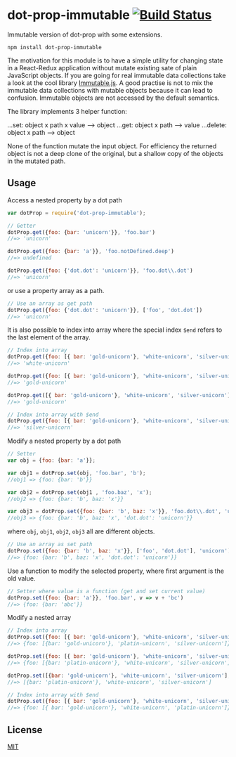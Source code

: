 # dot-prop-immutable [![Build Status](https://travis-ci.org/debitoor/dot-prop-immutable.svg)](https://travis-ci.org/debitoor/dot-prop-immutable)

Immutable version of dot-prop with some extensions.

	npm install dot-prop-immutable

The motivation for this module is to have a simple utility for changing state in a React-Redux application without mutate existing sate of plain JavaScript objects.
If you are going for real immutable data collections take a look at the cool library [Immutable.js](https://github.com/facebook/immutable-js).
A good practise is not to mix the immutable data collections with mutable objects because it can lead to confusion. Immutable objects are not accessed by the default semantics.

The library implements 3 helper function:

...set: object x path x value --> object
...get: object x path --> value
...delete: object x path --> object

None of the function mutate  the input object. For efficiency the returned object is not a deep clone of the original, but a shallow copy of the objects in the mutated path.


## Usage

Access a nested property by a dot path

```javascript
var dotProp = require('dot-prop-immutable');

// Getter
dotProp.get({foo: {bar: 'unicorn'}}, 'foo.bar')
//=> 'unicorn'

dotProp.get({foo: {bar: 'a'}}, 'foo.notDefined.deep')
//=> undefined

dotProp.get({foo: {'dot.dot': 'unicorn'}}, 'foo.dot\\.dot')
//=> 'unicorn'
```


or use a property array as a path.

```javascript
// Use an array as get path
dotProp.get({foo: {'dot.dot': 'unicorn'}}, ['foo', 'dot.dot'])
//=> 'unicorn'
```


It is also possible to index into array where the special index `$end` refers to the last element of the array.

```javascript
// Index into array
dotProp.get({foo: [{ bar: 'gold-unicorn'}, 'white-unicorn', 'silver-unicorn']}, 'foo.1')
//=> 'white-unicorn'

dotProp.get({foo: [{ bar: 'gold-unicorn'}, 'white-unicorn', 'silver-unicorn']}, 'foo.0.bar')
//=> 'gold-unicorn'

dotProp.get([{ bar: 'gold-unicorn'}, 'white-unicorn', 'silver-unicorn'], '0.bar')
//=> 'gold-unicorn'

// Index into array with $end
dotProp.get({foo: [{ bar: 'gold-unicorn'}, 'white-unicorn', 'silver-unicorn']}, 'foo.$end')
//=> 'silver-unicorn'
```


Modify a nested property by a dot path

```javascript
// Setter
var obj = {foo: {bar: 'a'}};

var obj1 = dotProp.set(obj, 'foo.bar', 'b');
//obj1 => {foo: {bar: 'b'}}

var obj2 = dotProp.set(obj1 , 'foo.baz', 'x');
//obj2 => {foo: {bar: 'b', baz: 'x'}}

var obj3 = dotProp.set({foo: {bar: 'b', baz: 'x'}}, 'foo.dot\\.dot', 'unicorn');
//obj3 => {foo: {bar: 'b', baz: 'x', 'dot.dot': 'unicorn'}}
```

where `obj`, `obj1`, `obj2`, `obj3` all are different objects.

```javascript
// Use an array as set path
dotProp.set({foo: {bar: 'b', baz: 'x'}}, ['foo', 'dot.dot'], 'unicorn')
//=> {foo: {bar: 'b', baz: 'x', 'dot.dot': 'unicorn'}}
```


Use a function to modify the selected property, where first argument is the old value.

```javascript
// Setter where value is a function (get and set current value)
dotProp.set({foo: {bar: 'a'}}, 'foo.bar', v => v + 'bc')
//=> {foo: {bar: 'abc'}}
```


Modify a nested array

```javascript
// Index into array
dotProp.set({foo: [{ bar: 'gold-unicorn'}, 'white-unicorn', 'silver-unicorn']}, 'foo.1', 'platin-unicorn')
//=> {foo: [{bar: 'gold-unicorn'}, 'platin-unicorn', 'silver-unicorn']}

dotProp.set({foo: [{ bar: 'gold-unicorn'}, 'white-unicorn', 'silver-unicorn']}, 'foo.0.bar', 'platin-unicorn')
//=> {foo: [{bar: 'platin-unicorn'}, 'white-unicorn', 'silver-unicorn']}

dotProp.set([{bar: 'gold-unicorn'}, 'white-unicorn', 'silver-unicorn'], '0.bar', 'platin-unicorn')
//=> [{bar: 'platin-unicorn'}, 'white-unicorn', 'silver-unicorn']

// Index into array with $end
dotProp.set({foo: [{ bar: 'gold-unicorn'}, 'white-unicorn', 'silver-unicorn']}, 'foo.$end', 'platin-unicorn')
//=> {foo: [{ bar: 'gold-unicorn'}, 'white-unicorn', 'platin-unicorn']}

```

## License

[MIT](http://opensource.org/licenses/MIT)
